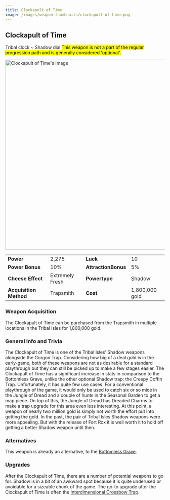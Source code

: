 ```yaml
---
title: Clockapult of Time
image: /images/weapon-thumbnails/clockapult-of-time.png
---
```


## Clockapult of Time

Tribal clock ~ Shadow dial
<mark> This weapon is not a part of the regular progression path and is generally considered 'optional'.</mark>

<img src="/assets/images/weapons/cot.png" alt="Clockapult of Time's Image" width="600">

|                        |                 |                     |                |
| ---------------------- | --------------- | ------------------- | -------------- |
| **Power**              | 2,275           | **Luck**            | 10             |
| **Power Bonus**        | 10%             | **AttractionBonus** | 5%             |
| **Cheese Effect**      | Extremely Fresh | **Powertype**       | Shadow         |
| **Acquisition Method** | Trapsmith       | **Cost**            | 1,800,000 gold |

### Weapon Acquisition

The Clockapult of Time can be purchased from the Trapsmith in multiple locations in the Tribal Isles for 1,800,000 gold.

### General Info and Trivia

The Clockapult of Time is one of the Tribal Isles' Shadow weapons alongside the Gorgon Trap. Considering how big of a deal gold is in the early-game, both of these weapons are not as desirable for a standard playthrough but they can still be picked up to make a few stages easier.
The Clockapult of Time has a significant increase in stats in comparison to the Bottomless Grave, unlike the other optional Shadow trap: the Creepy Coffin Trap. Unfortunately, it has quite few use cases. For a conventional playthrough of the game, it would only be used to catch six or so mice in the Jungle of Dread and a couple of hunts in the Seasonal Garden to get a map piece. On top of this, the Jungle of Dread has Dreaded Charms to make a trap upgrade for this area even less interesting. At this point, a weapon of nearly two million gold is simply not worth the effort put into getting the gold.
In the past, the pair of Tribal Isles Shadow weapons were more appealing. But with the release of Fort Rox it is well worth it to hold off getting a better Shadow weapon until then.

### Alternatives

This weapon is already an alternative, to the [Bottomless Grave](/weapons/shadow/bg).

### Upgrades

After the Clockapult of Time, there are a number of potential weapons to go for. Shadow is in a bit of an awkward spot because it is quite underused or avoidable for a sizeable chunk of the game. The go-to upgrade after the Clockapult of Time is often the [Interdimensional Crossbow Trap](/weapons/shadow/IDCT).
